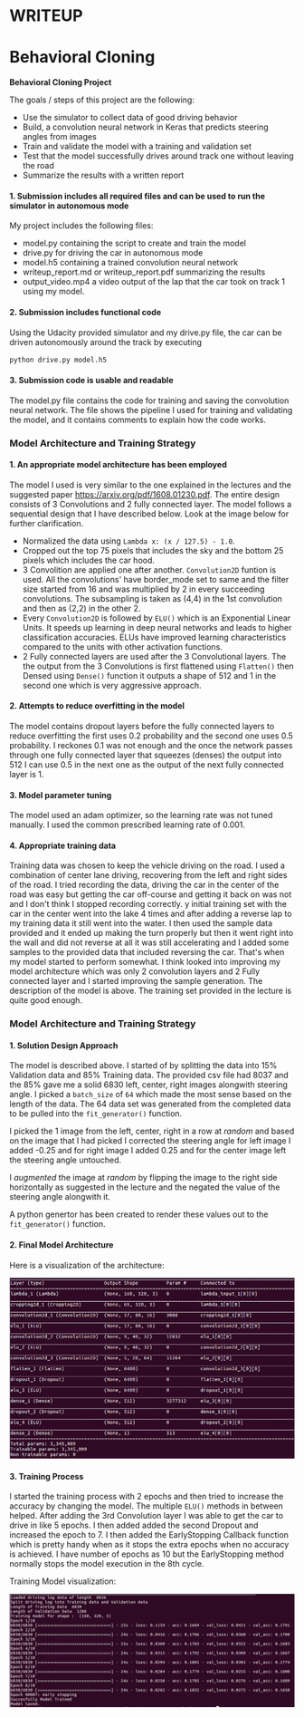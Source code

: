 # WRITEUP 

# **Behavioral Cloning** 

**Behavioral Cloning Project**

The goals / steps of this project are the following:
* Use the simulator to collect data of good driving behavior
* Build, a convolution neural network in Keras that predicts steering angles from images
* Train and validate the model with a training and validation set
* Test that the model successfully drives around track one without leaving the road
* Summarize the results with a written report


[//]: # (Image References)

[image1]: ./model.png "Model Visualization"
[image2]: ./training.png "Model Training"

#### 1. Submission includes all required files and can be used to run the simulator in autonomous mode

My project includes the following files:
* model.py containing the script to create and train the model
* drive.py for driving the car in autonomous mode
* model.h5 containing a trained convolution neural network 
* writeup_report.md or writeup_report.pdf summarizing the results
* output_video.mp4 a video output of the lap that the car took on track 1 using my model.

#### 2. Submission includes functional code
Using the Udacity provided simulator and my drive.py file, the car can be driven autonomously around the track by executing 
```sh
python drive.py model.h5
```

#### 3. Submission code is usable and readable

The model.py file contains the code for training and saving the convolution neural network. The file shows the pipeline I used for training and validating the model, and it contains comments to explain how the code works.

### Model Architecture and Training Strategy

#### 1. An appropriate model architecture has been employed

The model I used is very similar to the one explained in the lectures and the suggested paper https://arxiv.org/pdf/1608.01230.pdf. The entire design consists of 3 Convolutions and 2 fully connected layer. The model follows a sequential design that I have described below. Look at the image below for further clarification.

* Normalized the data using `Lambda x: (x / 127.5) - 1.0`.
* Cropped out the top 75 pixels that includes the sky and the bottom 25 pixels which includes the car hood.
* 3 Convolition are applied one after another. `Convolution2D` funtion is used. All the convolutions' have border_mode set to same and the filter size started from 16 and was multiplied by 2 in every succeeding convolutions. The subsampling is taken as (4,4) in the 1st convolution and then as (2,2) in the other 2. 
* Every `Convolution2D` is followed by `ELU()` which is an Exponential Linear Units. It speeds up learning in deep neural networks and leads to higher classification accuracies. ELUs have improved learning characteristics compared to the units with other activation functions.
* 2 Fully connected layers are used after the 3 Convolutional layers. The the output from the 3 Convolutions is first flattened using `Flatten()` then Densed using `Dense()` function it outputs a shape of 512 and 1 in the second one which is very aggressive approach.

#### 2. Attempts to reduce overfitting in the model

The model contains dropout layers before the fully connected layers to reduce overfitting the first uses 0.2 probability and the second one uses 0.5 probability. I reckones 0.1 was not enough and the once the network passes through one fully connected layer that squeezes (denses) the output into 512 I can use 0.5 in the next one as the output of the next fully connected layer is 1.

#### 3. Model parameter tuning

The model used an adam optimizer, so the learning rate was not tuned manually. I used the common prescribed learning rate of 0.001.

#### 4. Appropriate training data

Training data was chosen to keep the vehicle driving on the road. I used a combination of center lane driving, recovering from the left and right sides of the road. I tried recording the data, driving the car in the center of the road was easy but getting the car off-course and getting it back on was not and I don't think I stopped recording correctly. y initial training set with the car in the center went into the lake 4 times and after adding a reverse lap to my training data it still went into the water. I then used the sample data provided and it ended up making the turn properly but then it went right into the wall and did not reverse at all it was still accelerating and I added some samples to the provided data that included reversing the car. That's when my model started to perform somewhat. I think looked into improving my model architecture which was only 2 convolution layers and 2 Fully connected layer and I started improving the sample generation. The description of the model is above. The training set provided in the lecture is quite good enough.

### Model Architecture and Training Strategy

#### 1. Solution Design Approach

The model is described above. I started of by splitting the data into 15% Validation data and 85% Training data. The provided csv file had 8037 and the 85% gave me a solid 6830 left, center, right images alongwith steering angle. I picked a `batch_size` of `64` which made the most sense based on the length of the data. The 64 data set was generated from the completed data to be pulled into the `fit_generator()` function.

I picked the 1 image from the left, center, right in a row at *random* and based on the image that I had picked I corrected the steering angle for left image I added -0.25 and for right image I added 0.25 and for the center image left the steering angle untouched. 

I *augmented* the image at *random* by flipping the image to the right side horizontally as suggested in the lecture and the negated the value of the steering angle alongwith it. 

A python genertor has been created to render these values out to the `fit_generator()` function.

#### 2. Final Model Architecture

Here is a visualization of the architecture:

![alt text][image1]

#### 3. Training Process

I started the training process with 2 epochs and then tried to increase the accuracy by changing the model. The multiple `ELU()` methods in between helped. After adding the 3rd Convolution layer I was able to get the car to drive in like 5 epochs. I then added added the second Dropout and increased the epoch to 7. I then added the EarlyStopping Callback function which is pretty handy when as it stops the extra epochs when no accuracy is achieved. I have number of epochs as 10 but the EarlyStopping method normally stops the model execution in the 8th cycle.  

Training Model visualization:

![alt text][image2]